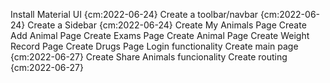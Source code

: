 
Install Material UI {cm:2022-06-24}
Create a toolbar/navbar {cm:2022-06-24}
Create a Sidebar {cm:2022-06-24}
Create My Animals Page
Create Add Animal Page
Create Exams Page
Create Animal Page
Create Weight Record Page
Create Drugs Page
Login functionality
Create main page {cm:2022-06-27}
Create Share Animals funcionality
Create routing {cm:2022-06-27}